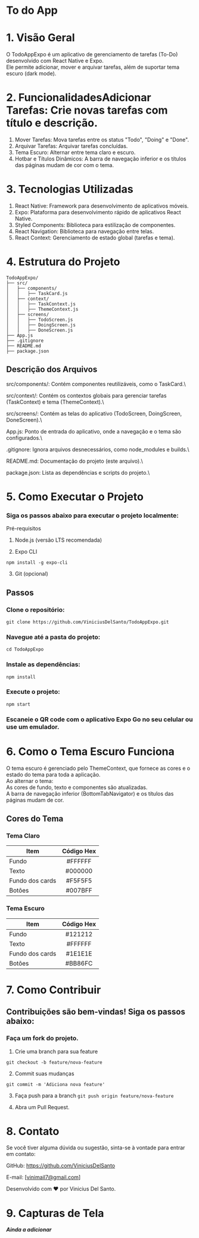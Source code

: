 # To do App

# 1. Visão Geral
O TodoAppExpo é um aplicativo de gerenciamento de tarefas (To-Do) desenvolvido com React Native e Expo.\
Ele permite adicionar, mover e arquivar tarefas, além de suportar tema escuro (dark mode).

# 2. FuncionalidadesAdicionar Tarefas: Crie novas tarefas com título e descrição.
1. Mover Tarefas: Mova tarefas entre os status "Todo", "Doing" e "Done".
2. Arquivar Tarefas: Arquivar tarefas concluídas.
3. Tema Escuro: Alternar entre tema claro e escuro.
4. Hotbar e Títulos Dinâmicos: A barra de navegação inferior e os títulos das páginas mudam de cor com o tema.

# 3. Tecnologias Utilizadas
1. React Native: Framework para desenvolvimento de aplicativos móveis.
2. Expo: Plataforma para desenvolvimento rápido de aplicativos React Native.
3. Styled Components: Biblioteca para estilização de componentes.
4. React Navigation: Biblioteca para navegação entre telas.
5. React Context: Gerenciamento de estado global (tarefas e tema).

# 4. Estrutura do Projeto
```
TodoAppExpo/
├── src/
│   ├── components/
│   │   ├── TaskCard.js
│   ├── context/
│   │   ├── TaskContext.js
│   │   ├── ThemeContext.js
│   ├── screens/
│   │   ├── TodoScreen.js
│   │   ├── DoingScreen.js
│   │   ├── DoneScreen.js
├── App.js
├── .gitignore
├── README.md
├── package.json
```

## Descrição dos Arquivos
src/components/: Contém componentes reutilizáveis, como o TaskCard.\

src/context/: Contém os contextos globais para gerenciar tarefas (TaskContext) e tema (ThemeContext).\

src/screens/: Contém as telas do aplicativo (TodoScreen, DoingScreen, DoneScreen).\

App.js: Ponto de entrada do aplicativo, onde a navegação e o tema são configurados.\

.gitignore: Ignora arquivos desnecessários, como node_modules e builds.\

README.md: Documentação do projeto (este arquivo).\

package.json: Lista as dependências e scripts do projeto.\

# 5. Como Executar o Projeto

### Siga os passos abaixo para executar o projeto localmente:

Pré-requisitos
1. Node.js (versão LTS recomendada)

2. Expo CLI

```npm install -g expo-cli```

3. Git (opcional)

## Passos

### Clone o repositório:
```
git clone https://github.com/ViniciusDelSanto/TodoAppExpo.git
```

### Navegue até a pasta do projeto:

```
cd TodoAppExpo
```

### Instale as dependências:

```
npm install
```

### Execute o projeto:

```
npm start
```

### Escaneie o QR code com o aplicativo Expo Go no seu celular ou use um emulador.


# 6. Como o Tema Escuro Funciona

O tema escuro é gerenciado pelo ThemeContext, que fornece as cores e o estado do tema para toda a aplicação.\
Ao alternar o tema:\
As cores de fundo, texto e componentes são atualizadas.\
A barra de navegação inferior (BottomTabNavigator) e os títulos das páginas mudam de cor.

## Cores do Tema

### Tema Claro

| Item  | Código Hex |
| ------------- |:-------------:|
| Fundo     | #FFFFFF    |
| Texto     | #000000     |
| Fundo dos cards      | #F5F5F5    |
| Botões      | #007BFF    |

### Tema Escuro

| Item  | Código Hex |
| ------------- |:-------------:|
| Fundo     | #121212   |
| Texto     | #FFFFFF   |
| Fundo dos cards      | #1E1E1E   |
| Botões      | #BB86FC    |


# 7. Como Contribuir

## Contribuições são bem-vindas! Siga os passos abaixo:

### Faça um fork do projeto.

1. Crie uma branch para sua feature

```git checkout -b feature/nova-feature```

2. Commit suas mudanças

```git commit -m 'Adiciona nova feature'```

3. Faça push para a branch 
```git push origin feature/nova-feature```

4. Abra um Pull Request.

# 8. Contato

Se você tiver alguma dúvida ou sugestão, sinta-se à vontade para entrar em contato:


GitHub: https://github.com/ViniciusDelSanto

E-mail: [vinimail7@gmail.com]

Desenvolvido com ❤️ por Vinicius Del Santo.


# 9. Capturas de Tela

_**Ainda a adicionar**_